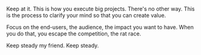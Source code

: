 Keep at it. This is how you execute big projects. There's no other way. This is the process to clarify your mind so that you can create value.

Focus on the end-users, the audience, the impact you want to have. When you do that, you escape the competition, the rat race.

Keep steady my friend. Keep steady.
